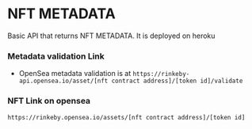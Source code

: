 # NFT METADATA
Basic API that returns NFT METADATA.
It is deployed on heroku 


### Metadata validation Link
- OpenSea metadata validation is at `https://rinkeby-api.opensea.io/asset/[nft contract address]/[token id]/validate`

### NFT Link on opensea
`https://rinkeby.opensea.io/assets/[nft contract address]/[token id]`

